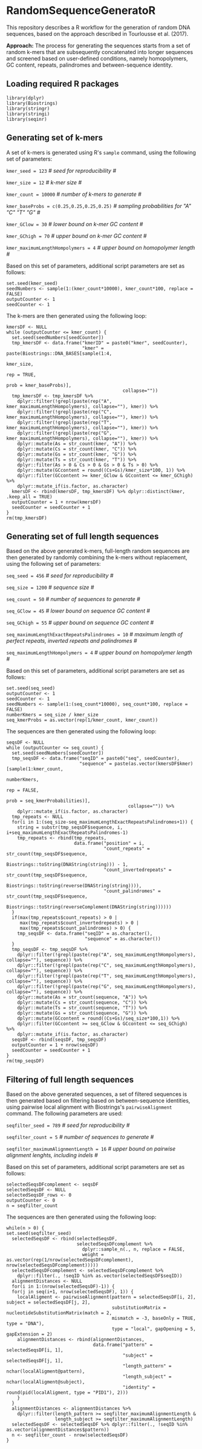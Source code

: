 # RandomSequenceGeneratoR
This repository describes a R workflow for the generation of random DNA sequences, based on the approach described in Tourlousse et al. (2017).

**Approach:**
The process for generating the sequences starts from a set of random k-mers that are subsequently concatenated into longer sequences and screened based on user-defined conditions, namely homopolymers, GC content, repeats, palindromes and between-sequence identity.

## Loading required R packages

```
library(dplyr)
library(Biostrings)
library(stringr)
library(stringi)
library(seqinr)
```

## Generating set of k-mers

A set of k-mers is generated using R's `sample` command, using the following set of parameters:

`kmer_seed = 123` *# seed for reproducibility #*

`kmer_size = 12` *# k-mer size #*

`kmer_count = 10000` *# number of k-mers to generate #*

`kmer_baseProbs = c(0.25,0.25,0.25,0.25)` *# sampling probabilities for "A" "C" "T" "G" #*

`kmer_GClow = 30` *# lower bound on k-mer GC content #*

`kmer_GChigh = 70` *# upper bound on k-mer GC content #*

`kmer_maximumLengthHompolymers = 4` *# upper bound on homopolymer length #*

Based on this set of parameters, additional script parameters are set as follows:

```
set.seed(kmer_seed)
seedNumbers <- sample(1:(kmer_count*10000), kmer_count*100, replace = FALSE)
outputCounter <- 1
seedCounter <- 1
```

The k-mers are then generated using the following loop:

```
kmersDF <- NULL
while (outputCounter <= kmer_count) {
  set.seed(seedNumbers[seedCounter])
  tmp_kmersDF <- data.frame("kmerID" = paste0("kmer", seedCounter),
                            "kmer" = paste(Biostrings::DNA_BASES[sample(1:4,
                                                                        kmer_size,
                                                                        rep = TRUE,
                                                                        prob = kmer_baseProbs)],
                                           collapse=""))
  tmp_kmersDF <- tmp_kmersDF %>% 
    dplyr::filter(!grepl(paste(rep("A", kmer_maximumLengthHompolymers), collapse=""), kmer)) %>% 
    dplyr::filter(!grepl(paste(rep("C", kmer_maximumLengthHompolymers), collapse=""), kmer)) %>% 
    dplyr::filter(!grepl(paste(rep("T", kmer_maximumLengthHompolymers), collapse=""), kmer)) %>% 
    dplyr::filter(!grepl(paste(rep("G", kmer_maximumLengthHompolymers), collapse=""), kmer)) %>%
    dplyr::mutate(As = str_count(kmer, "A")) %>%
    dplyr::mutate(Cs = str_count(kmer, "C")) %>%
    dplyr::mutate(Gs = str_count(kmer, "G")) %>%
    dplyr::mutate(Ts = str_count(kmer, "T")) %>%
    dplyr::filter(As > 0 & Cs > 0 & Gs > 0 & Ts > 0) %>%
    dplyr::mutate(GCcontent = round((Cs+Gs)/kmer_size*100, 1)) %>%
    dplyr::filter(GCcontent >= kmer_GClow & GCcontent <= kmer_GChigh) %>%
    dplyr::mutate_if(is.factor, as.character)
  kmersDF <- rbind(kmersDF, tmp_kmersDF) %>% dplyr::distinct(kmer, .keep_all = TRUE) 
  outputCounter = 1 + nrow(kmersDF)
  seedCounter = seedCounter + 1
}
rm(tmp_kmersDF)
```

## Generating set of full length sequences

Based on the above generated k-mers, full-length random sequences are then generated by randomly combining the k-mers without replacement, using the following set of parameters: 

`seq_seed = 456` *# seed for reproducibility #*

`seq_size = 1200`  *# sequence size #*

`seq_count = 50` *# number of sequences to generate #*

`seq_GClow = 45` *# lower bound on sequence GC content #*

`seq_GChigh = 55` *# upper bound on sequence GC content #*

`seq_maximumLengthExactRepeatsPalindromes = 10` *# maximum length of perfect repeats, inverted repeats and palindromes #*

`seq_maximumLengthHompolymers = 4` *# upper bound on homopolymer length #*

Based on this set of parameters, additional script parameters are set as follows:

```
set.seed(seq_seed)
outputCounter <- 1
seedCounter <- 1
seedNumbers <- sample(1:(seq_count*10000), seq_count*100, replace = FALSE)
numberKmers = seq_size / kmer_size
seq_kmerProbs = as.vector(rep(1/kmer_count, kmer_count))
```

The sequences are then generated using the following loop:

```
seqsDF <- NULL
while (outputCounter <= seq_count) {
  set.seed(seedNumbers[seedCounter])
  tmp_seqsDF <- data.frame("seqID" = paste0("seq", seedCounter),
                           "sequence" = paste(as.vector(kmersDF$kmer)[sample(1:kmer_count, 
                                                                             numberKmers,
                                                                             rep = FALSE, 
                                                                             prob = seq_kmerProbabilities)], 
                                             collapse="")) %>%
    dplyr::mutate_if(is.factor, as.character)
  tmp_repeats <- NULL
  for(i in 1:(seq_size-seq_maximumLengthExactRepeatsPalindromes+1)) {
    string = substr(tmp_seqsDF$sequence, i, i+seq_maximumLengthExactRepeatsPalindromes-1)
    tmp_repeats <- rbind(tmp_repeats, 
                         data.frame("position" = i,
                                    "count_repeats" = str_count(tmp_seqsDF$sequence, 
                                     Biostrings::toString(DNAString(string))) - 1,
                                    "count_invertedrepeats" = str_count(tmp_seqsDF$sequence, 
                                     Biostrings::toString(reverse(DNAString(string)))),
                                    "count_palindromes" = str_count(tmp_seqsDF$sequence, 
                                     Biostrings::toString(reverseComplement(DNAString(string))))))                               
  }
  if(max(tmp_repeats$count_repeats) > 0 | 
     max(tmp_repeats$count_invertedrepeats) > 0 | 
     max(tmp_repeats$count_palindromes) > 0) {
    tmp_seqsDF <- data.frame("seqID" = as.character(), 
                             "sequence" = as.character())
  }
  tmp_seqsDF <- tmp_seqsDF %>% 
    dplyr::filter(!grepl(paste(rep("A", seq_maximumLengthHompolymers), collapse=""), sequence)) %>% 
    dplyr::filter(!grepl(paste(rep("C", seq_maximumLengthHompolymers), collapse=""), sequence)) %>% 
    dplyr::filter(!grepl(paste(rep("T", seq_maximumLengthHompolymers), collapse=""), sequence)) %>% 
    dplyr::filter(!grepl(paste(rep("G", seq_maximumLengthHompolymers), collapse=""), sequence)) %>%
    dplyr::mutate(As = str_count(sequence, "A")) %>%
    dplyr::mutate(Cs = str_count(sequence, "C")) %>%
    dplyr::mutate(Ts = str_count(sequence, "T")) %>%
    dplyr::mutate(Gs = str_count(sequence, "G")) %>%
    dplyr::mutate(GCcontent = round((Cs+Gs)/seq_size*100,1)) %>%
    dplyr::filter(GCcontent >= seq_GClow & GCcontent <= seq_GChigh) %>%
    dplyr::mutate_if(is.factor, as.character)
  seqsDF <- rbind(seqsDF, tmp_seqsDF)
  outputCounter = 1 + nrow(seqsDF)
  seedCounter = seedCounter + 1
}
rm(tmp_seqsDF)
```

## Filtering of full length sequences

Based on the above generated sequences, a set of filtered sequences is then generated based on filtering based on between-sequence identities, using pairwise local alignment with Biostrings's `pairwiseAlignment` command. The following parameters are used:

`seqfilter_seed = 789` *# seed for reproducibility #*

`seqfilter_count = 5` *# number of sequences to generate #*

`seqfilter_maximumAlignmentLength = 16` *# upper bound on pairwise alignment lenghts, including indels #*

Based on this set of parameters, additional script parameters are set as follows:

```
selectedSeqsDFcomplement <- seqsDF
selectedSeqsDF <- NULL
selectedSeqsDF_rows <- 0
outputCounter <- 0
n = seqfilter_count
```

The sequences are then generated using the following loop:

```
while(n > 0) {
set.seed(seqfilter_seed)
  selectedSeqsDF <- rbind(selectedSeqsDF,
                          selectedSeqsDFcomplement %>%
                            dplyr::sample_n(., n, replace = FALSE,  
                            weight = as.vector(rep(1/nrow(selectedSeqsDFcomplement), nrow(selectedSeqsDFcomplement)))))
  selectedSeqsDFcomplement <- selectedSeqsDFcomplement %>% 
    dplyr::filter(., !seqID %in% as.vector(selectedSeqsDF$seqID))
  alignmentDistances <- NULL
  for(i in 1:(nrow(selectedSeqsDF)-1)) {
  for(j in seq(i+1, nrow(selectedSeqsDF), 1)) {
    localAligment <- pairwiseAlignment(pattern = selectedSeqsDF[i, 2], subject = selectedSeqsDF[j, 2],
                                       substitutionMatrix = nucleotideSubstitutionMatrix(match = 2,
                                       mismatch = -3, baseOnly = TRUE, type = "DNA"),
                                       type = "local", gapOpening = 5, gapExtension = 2) 
    alignmentDistances <- rbind(alignmentDistances,
                                data.frame("pattern" = selectedSeqsDF[i, 1],
                                           "subject" = selectedSeqsDF[j, 1],
                                           "length_pattern" = nchar(localAligment@pattern),
                                           "length_subject" = nchar(localAligment@subject),
                                           "identity" = round(pid(localAligment, type = "PID1"), 2)))
    }
  }
  alignmentDistances <- alignmentDistances %>% 
    dplyr::filter(length_pattern >= seqfilter_maximumAlignmentLength & 
                  length_subject >= seqfilter_maximumAlignmentLength)
  selectedSeqsDF <- selectedSeqsDF %>% dplyr::filter(., !seqID %in% as.vector(alignmentDistances$pattern))
  n <- seqfilter_count - nrow(selectedSeqsDF)
}
```
